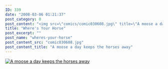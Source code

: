 ```yaml
---
ID: 339
date: "2008-03-06 01:21:37"
post_category: 0
post_content: "<img src=\"comics/comic030608.jpg\" title=\"A moose a day keeps the horses away\" />"
title: "Where's Your Horse"
post_excerpt: ""
post_name: "wheres-your-horse"
post_content_src: "comic030608.jpg"
post_content_title: "A moose a day keeps the horses away"
---
```



[![A moose a day keeps the horses away](/comics-hi-res/comic030608.jpg)](/comics-hi-res/comic030608.jpg)
